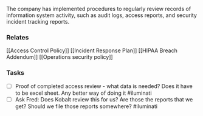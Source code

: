 The company has implemented procedures to regularly review records of information system activity, such as audit logs, access reports, and security incident tracking reports.

### Relates
[[Access Control Policy]]
[[Incident Response Plan]]
[[HIPAA Breach Addendum]]
[[Operations security policy]]

### Tasks
- [ ] Proof of completed access review - what data is needed? Does it have to be excel sheet. Any better way of doing it #iluminati 
- [ ] Ask Fred: Does Kobalt review this for us? Are those the reports that we get? Should we file those reports somewhere? #iluminati 